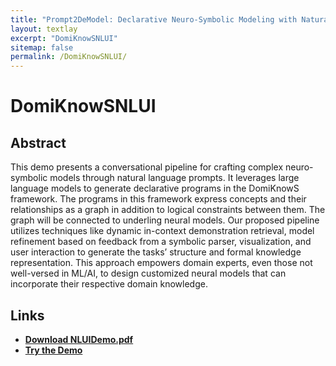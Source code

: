 ```yaml
---
title: "Prompt2DeModel: Declarative Neuro-Symbolic Modeling with Natural Language"
layout: textlay
excerpt: "DomiKnowSNLUI"
sitemap: false
permalink: /DomiKnowSNLUI/
---
```

# DomiKnowSNLUI

## Abstract
This demo presents a conversational pipeline for crafting complex neuro-symbolic models through natural language prompts. It leverages large language models to generate declarative programs in the DomiKnowS framework. The programs in this framework express concepts and their relationships as a graph in addition to logical constraints between them. The graph will be connected to underling neural models. Our proposed pipeline utilizes techniques like dynamic in-context demonstration retrieval, model refinement based on feedback from a symbolic parser, visualization, and user interaction to generate the tasks’ structure and formal knowledge representation. This approach empowers domain experts, even those not well-versed in ML/AI, to design customized neural models that can incorporate their respective domain knowledge.

## Links
- **[Download NLUIDemo.pdf](/download/DomiKnowSNLUI.pdf)**
- **[Try the Demo](https://hlr-demo.egr.msu.edu/)**
